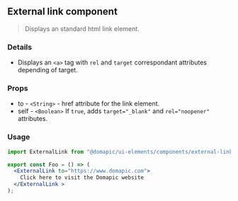 ## External link component

> Displays an standard html link element.

### Details

* Displays an `<a>` tag with `rel` and `target` correspondant attributes depending of target.

### Props

* to - `<String>` - href attribute for the link element.
* self - `<Boolean>` If `true`, adds `target="_blank"` and `rel="noopener"` attributes.

### Usage

```jsx
import ExternalLink from "@domapic/ui-elements/components/external-link";

export const Foo = () => (
  <ExternalLink to="https://www.domapic.com">
    Click here to visit the Domapic website
  </ExternalLink >
);
```
